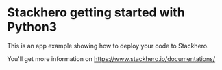 # Stackhero getting started with Python3

This is an app example showing how to deploy your code to Stackhero.

You'll get more information on https://www.stackhero.io/documentations/